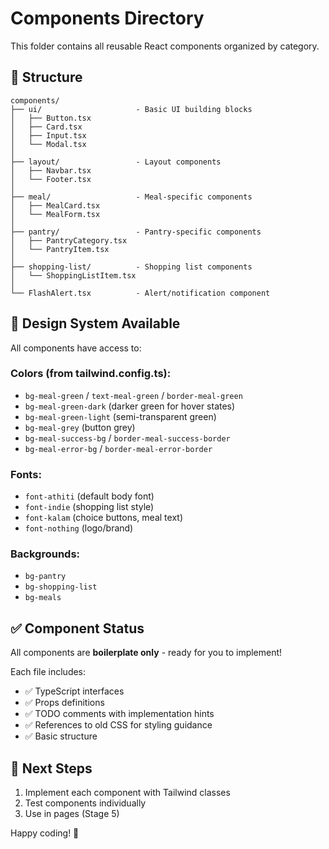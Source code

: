 # Components Directory

This folder contains all reusable React components organized by category.

## 📁 Structure

```
components/
├── ui/                     - Basic UI building blocks
│   ├── Button.tsx
│   ├── Card.tsx
│   ├── Input.tsx
│   └── Modal.tsx
│
├── layout/                 - Layout components
│   ├── Navbar.tsx
│   └── Footer.tsx
│
├── meal/                   - Meal-specific components
│   ├── MealCard.tsx
│   └── MealForm.tsx
│
├── pantry/                 - Pantry-specific components
│   ├── PantryCategory.tsx
│   └── PantryItem.tsx
│
├── shopping-list/          - Shopping list components
│   └── ShoppingListItem.tsx
│
└── FlashAlert.tsx          - Alert/notification component
```

## 🎨 Design System Available

All components have access to:

### Colors (from tailwind.config.ts):
- `bg-meal-green` / `text-meal-green` / `border-meal-green`
- `bg-meal-green-dark` (darker green for hover states)
- `bg-meal-green-light` (semi-transparent green)
- `bg-meal-grey` (button grey)
- `bg-meal-success-bg` / `border-meal-success-border`
- `bg-meal-error-bg` / `border-meal-error-border`

### Fonts:
- `font-athiti` (default body font)
- `font-indie` (shopping list style)
- `font-kalam` (choice buttons, meal text)
- `font-nothing` (logo/brand)

### Backgrounds:
- `bg-pantry`
- `bg-shopping-list`
- `bg-meals`

## ✅ Component Status

All components are **boilerplate only** - ready for you to implement!

Each file includes:
- ✅ TypeScript interfaces
- ✅ Props definitions
- ✅ TODO comments with implementation hints
- ✅ References to old CSS for styling guidance
- ✅ Basic structure

## 🚀 Next Steps

1. Implement each component with Tailwind classes
2. Test components individually
3. Use in pages (Stage 5)

Happy coding! 🎉

